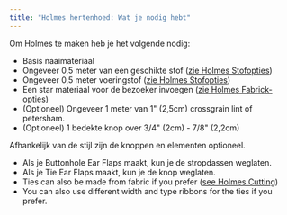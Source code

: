 ```yaml
---
title: "Holmes hertenhoed: Wat je nodig hebt"
---
```


Om Holmes te maken heb je het volgende nodig:

- Basis naaimateriaal
- Ongeveer 0,5 meter van een geschikte stof ([zie Holmes Stofopties](/docs/designs/holmes/fabric/))
- Ongeveer 0,5 meter voeringstof ([zie Holmes Stofopties](/docs/designs/holmes/fabric/))
- Een star materiaal voor de bezoeker invoegen ([zie Holmes Fabrick-opties](/docs/designs/holmes/fabric/))
- (Optioneel) Ongeveer 1 meter van 1" (2,5cm) crossgrain lint of petersham.
- (Optioneel) 1 bedekte knop over 3/4" (2cm) - 7/8" (2,2cm)

<Note>

Afhankelijk van de stijl zijn de knoppen en elementen optioneel.

- Als je Buttonhole Ear Flaps maakt, kun je de stropdassen weglaten.
- Als je Tie Ear Flaps maakt, kun je de knop weglaten.
- Ties can also be made from fabric if you prefer ([see Holmes Cutting](/docs/designs/holmes/cutting/))
- You can also use different width and type ribbons for the ties if you prefer.

</Note>
